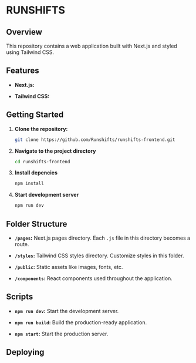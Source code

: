 # RUNSHIFTS

## Overview

This repository contains a web application built with Next.js and styled using Tailwind CSS.

## Features

- **Next.js:** 

- **Tailwind CSS:**

## Getting Started

1. **Clone the repository:**

   ```bash
   git clone https://github.com/Runshifts/runshifts-frontend.git

2. **Navigate to the project directory**

    ```bash
    cd runshifts-frontend

3. **Install depencies**

    ```bash
    npm install

4. **Start development server**

    ```bash
    npm run dev


## Folder Structure

- **`/pages`:** Next.js pages directory. Each `.js` file in this directory becomes a route.

- **`/styles`:** Tailwind CSS styles directory. Customize styles in this folder.

- **`/public`:** Static assets like images, fonts, etc.

- **`/components`:** React components used throughout the application.

## Scripts

- **`npm run dev`:** Start the development server.

- **`npm run build`:** Build the production-ready application.

- **`npm start`:** Start the production server.

## Deploying

